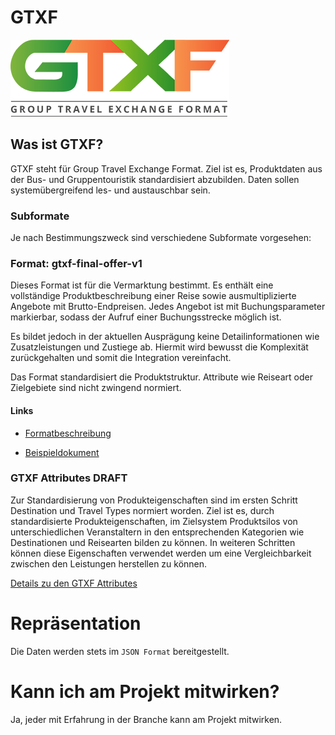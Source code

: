 # GTXF
![](logo_300.png)

## Was ist GTXF? 
GTXF steht für Group Travel Exchange Format. 
Ziel ist es, Produktdaten aus der Bus- und Gruppentouristik standardisiert abzubilden.
Daten sollen systemübergreifend les- und austauschbar sein. 

### Subformate
Je nach Bestimmungszweck sind verschiedene Subformate vorgesehen: 

### Format: gtxf-final-offer-v1
Dieses Format ist für die Vermarktung bestimmt. Es enthält eine vollständige Produktbeschreibung einer Reise sowie 
ausmultiplizierte Angebote mit Brutto-Endpreisen. Jedes Angebot ist mit Buchungsparameter markierbar, 
sodass der Aufruf einer Buchungsstrecke möglich ist. 

Es bildet jedoch in der aktuellen Ausprägung keine Detailinformationen wie Zusatzleistungen und Zustiege ab. 
Hiermit wird bewusst die Komplexität zurückgehalten und somit die Integration vereinfacht. 

Das Format standardisiert die Produktstruktur. Attribute wie Reiseart oder Zielgebiete sind nicht zwingend normiert.

#### Links
* [Formatbeschreibung](gtxf-final-offer-v1.md)

* [Beispieldokument](example-gtxf-final-offer-v1.json)

### GTXF Attributes DRAFT
Zur Standardisierung von Produkteigenschaften sind im ersten Schritt Destination und Travel Types normiert worden. 
Ziel ist es, durch standardisierte Produkteigenschaften, im Zielsystem Produktsilos von 
unterschiedlichen Veranstaltern in den entsprechenden Kategorien wie Destinationen und Reisearten bilden zu können.
In weiteren Schritten können diese Eigenschaften verwendet werden um eine Vergleichbarkeit zwischen den Leistungen 
herstellen zu können.

[Details zu den GTXF Attributes](gtxf-attributes-v1.md)

# Repräsentation
Die Daten werden stets im ``JSON Format`` bereitgestellt.

# Kann ich am Projekt mitwirken?
Ja, jeder mit Erfahrung in der Branche kann am Projekt mitwirken.

